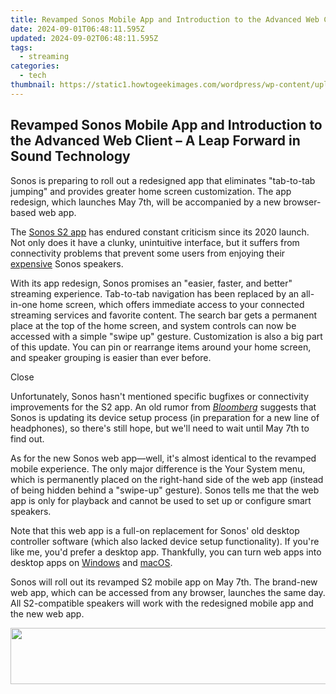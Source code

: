 ```yaml
---
title: Revamped Sonos Mobile App and Introduction to the Advanced Web Client – A Leap Forward in Sound Technology
date: 2024-09-01T06:48:11.595Z
updated: 2024-09-02T06:48:11.595Z
tags:
  - streaming
categories:
  - tech
thumbnail: https://static1.howtogeekimages.com/wordpress/wp-content/uploads/2024/04/34.jpg
---
```


## Revamped Sonos Mobile App and Introduction to the Advanced Web Client – A Leap Forward in Sound Technology

Sonos is preparing to roll out a redesigned app that eliminates "tab-to-tab jumping" and provides greater home screen customization. The app redesign, which launches May 7th, will be accompanied by a new browser-based web app.

 The [Sonos S2 app](https://www.anrdoezrs.net/links/3607085/type/dlg/sid/UUhtgUeUpU2002784/https://www.sonos.com/en-us/controller-app) has endured constant criticism since its 2020 launch. Not only does it have a clunky, unintuitive interface, but it suffers from connectivity problems that prevent some users from enjoying their [expensive](https://youtube-docs.techidaily.com/n-2024-unlocking-superior-sound-recordings-minus-the-mic/) Sonos speakers.

 With its app redesign, Sonos promises an "easier, faster, and better" streaming experience. Tab-to-tab navigation has been replaced by an all-in-one home screen, which offers immediate access to your connected streaming services and favorite content. The search bar gets a permanent place at the top of the home screen, and system controls can now be accessed with a simple "swipe up" gesture. Customization is also a big part of this update. You can pin or rearrange items around your home screen, and speaker grouping is easier than ever before.

Close 

 Unfortunately, Sonos hasn't mentioned specific bugfixes or connectivity improvements for the S2 app. An old rumor from _[Bloomberg](https://www.bloomberg.com/news/articles/2024-02-27/sonos-headphones-delayed-until-june-party-speaker-and-tv-box-also-in-the-works)_ suggests that Sonos is updating its device setup process (in preparation for a new line of headphones), so there's still hope, but we'll need to wait until May 7th to find out.

 As for the new Sonos web app—well, it's almost identical to the revamped mobile experience. The only major difference is the Your System menu, which is permanently placed on the right-hand side of the web app (instead of being hidden behind a "swipe-up" gesture). Sonos tells me that the web app is only for playback and cannot be used to set up or configure smart speakers.

 Note that this web app is a full-on replacement for Sonos' old desktop controller software (which also lacked device setup functionality). If you're like me, you'd prefer a desktop app. Thankfully, you can turn web apps into desktop apps on [Windows](https://answers.microsoft.com/en-us/microsoftedge/forum/all/creating-web-apps-in-microsoft-edge/bcc02ba3-9fbc-4f3f-b854-741b792f6e9b) and [macOS](https://hardware-help.techidaily.com/quick-setup-for-hp-officejet-n5740-download-compatible-drivers-here/).

 Sonos will roll out its revamped S2 mobile app on May 7th. The brand-new web app, which can be accessed from any browser, launches the same day. All S2-compatible speakers will work with the redesigned mobile app and the new web app.

<ins class="adsbygoogle"
     style="display:block"
     data-ad-format="autorelaxed"
     data-ad-client="ca-pub-7571918770474297"
     data-ad-slot="1223367746"></ins>



<ins class="adsbygoogle"
     style="display:block"
     data-ad-client="ca-pub-7571918770474297"
     data-ad-slot="8358498916"
     data-ad-format="auto"
     data-full-width-responsive="true"></ins>



<!-- affiliate ads begin -->
<a href="https://vapordna.pxf.io/c/5597632/1494880/17238" target="_top" id="1494880"><img src="//a.impactradius-go.com/display-ad/17238-1494880" border="0" alt="" width="728" height="90"/></a><img height="0" width="0" src="https://imp.pxf.io/i/5597632/1494880/17238" style="position:absolute;visibility:hidden;" border="0" />
<!-- affiliate ads end -->